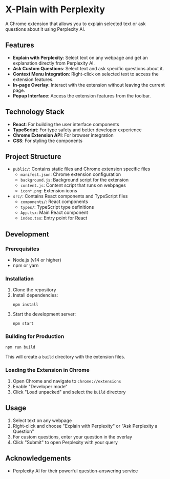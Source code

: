 # X-Plain with Perplexity

A Chrome extension that allows you to explain selected text or ask questions about it using Perplexity AI.

## Features

- **Explain with Perplexity**: Select text on any webpage and get an explanation directly from Perplexity AI.
- **Ask Custom Questions**: Select text and ask specific questions about it.
- **Context Menu Integration**: Right-click on selected text to access the extension features.
- **In-page Overlay**: Interact with the extension without leaving the current page.
- **Popup Interface**: Access the extension features from the toolbar.

## Technology Stack

- **React**: For building the user interface components
- **TypeScript**: For type safety and better developer experience
- **Chrome Extension API**: For browser integration
- **CSS**: For styling the components

## Project Structure

- `public/`: Contains static files and Chrome extension specific files
  - `manifest.json`: Chrome extension configuration
  - `background.js`: Background script for the extension
  - `content.js`: Content script that runs on webpages
  - `icon*.png`: Extension icons
- `src/`: Contains React components and TypeScript files
  - `components/`: React components
  - `types/`: TypeScript type definitions
  - `App.tsx`: Main React component
  - `index.tsx`: Entry point for React

## Development

### Prerequisites

- Node.js (v14 or higher)
- npm or yarn

### Installation

1. Clone the repository
2. Install dependencies:
   ```
   npm install
   ```
3. Start the development server:
   ```
   npm start
   ```

### Building for Production

```
npm run build
```

This will create a `build` directory with the extension files.

### Loading the Extension in Chrome

1. Open Chrome and navigate to `chrome://extensions`
2. Enable "Developer mode"
3. Click "Load unpacked" and select the `build` directory

## Usage

1. Select text on any webpage
2. Right-click and choose "Explain with Perplexity" or "Ask Perplexity a Question"
3. For custom questions, enter your question in the overlay
4. Click "Submit" to open Perplexity with your query

## Acknowledgements

- Perplexity AI for their powerful question-answering service
